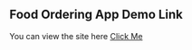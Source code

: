 ## Food Ordering App Demo Link

You can view the site here
[Click Me](https://hdogukanozkan.github.io/RegisterPage/)
